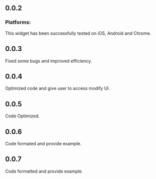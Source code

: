 ## 0.0.2

### Platforms:
This widget has been successfully tested on iOS, Android and Chrome.

## 0.0.3
Fixed some bugs and improved efficiency.

## 0.0.4
Optimized code and give user to access modify UI.

## 0.0.5
Code Optimized.

## 0.0.6
Code formated and provide example.

## 0.0.7
Code formatted and provide example.